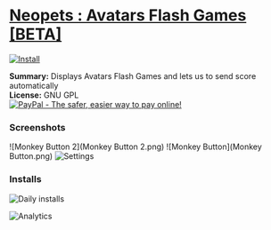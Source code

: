 # [Neopets : Avatars Flash Games [BETA]](.)

[![Install](../../resources/image/install_button.jpg)](../../../../raw/master/scripts/Neopets_Avatars_Flash_Games_[BETA]/127882.user.js)

**Summary:** Displays Avatars Flash Games and lets us to send score automatically<br />
**License:** GNU GPL<br />
[![PayPal - The safer, easier way to pay online!](https://www.paypalobjects.com/en_US/i/btn/btn_donate_SM.gif "PayPal - The safer, easier way to pay online!")](https://goo.gl/DNfg2w)

### Screenshots
![Monkey Button 2](Monkey Button 2.png)
![Monkey Button](Monkey Button.png)
![Settings](Settings.png)


### Installs
![Daily installs](http://gm.wesley.eti.br/count.php?id=scripts/Neopets_Avatars_Flash_Games_[BETA]/127882.user.js&type=image)

![Analytics](https://ga-beacon.appspot.com/UA-462297-6/master/Neopets_Avatars_Flash_Games_[BETA]?pixel)

